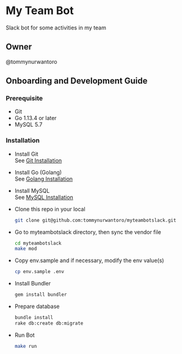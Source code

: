 # My Team Bot

Slack bot for some activities in my team

## Owner

@tommynurwantoro

## Onboarding and Development Guide

### Prerequisite

- Git
- Go 1.13.4 or later
- MySQL 5.7

### Installation

- Install Git  
  See [Git Installation](https://git-scm.com/book/en/v2/Getting-Started-Installing-Git)

- Install Go (Golang)  
  See [Golang Installation](https://golang.org/doc/install)

- Install MySQL  
  See [MySQL Installation](https://www.mysql.com/downloads/)

- Clone this repo in your local

  ```sh
  git clone git@github.com:tommynurwantoro/myteambotslack.git
  ```

- Go to myteambotslack directory, then sync the vendor file

  ```sh
  cd myteambotslack
  make mod
  ```

- Copy env.sample and if necessary, modify the env value(s)

  ```sh
  cp env.sample .env
  ```

- Install Bundler
  
  ```sh
  gem install bundler
  ```

- Prepare database

  ```sh
  bundle install
  rake db:create db:migrate
  ```

- Run Bot

  ```sh
  make run
  ```
